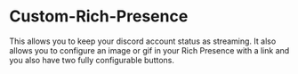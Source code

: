 # Custom-Rich-Presence
This allows you to keep your discord account status as streaming. It also allows you to configure an image or gif in your Rich Presence with a link and you also have two fully configurable buttons.
